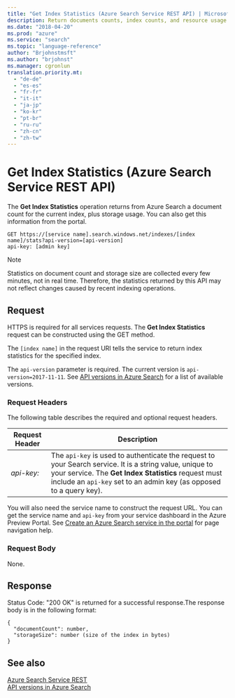 ```yaml
---
title: "Get Index Statistics (Azure Search Service REST API) | Microsoft Docs"
description: Return documents counts, index counts, and resource usage metrics for an Azure Search service.
ms.date: "2018-04-20"
ms.prod: "azure"
ms.service: "search"
ms.topic: "language-reference"
author: "Brjohnstmsft"
ms.author: "brjohnst"
ms.manager: cgronlun
translation.priority.mt:
  - "de-de"
  - "es-es"
  - "fr-fr"
  - "it-it"
  - "ja-jp"
  - "ko-kr"
  - "pt-br"
  - "ru-ru"
  - "zh-cn"
  - "zh-tw"
---
```

# Get Index Statistics (Azure Search Service REST API)
  The **Get Index Statistics** operation returns from Azure Search a document count for the current index, plus storage usage. You can also get this information from the portal.  

```  
GET https://[service name].search.windows.net/indexes/[index name]/stats?api-version=[api-version]  
api-key: [admin key]  

```  
 > [!NOTE] 
 > Statistics on document count and storage size are collected every few minutes, not in real time. Therefore, the statistics returned by this API may not reflect changes caused by recent indexing operations.


## Request  
 HTTPS is required for all services requests. The **Get Index Statistics** request can be constructed using the GET method.  

 The `[index name]` in the request URI tells the service to return index statistics for the specified index.  

 The `api-version` parameter is required. The current version is `api-version=2017-11-11`. See [API versions in Azure Search](https://go.microsoft.com/fwlink/?linkid=834796) for a list of available versions.  

### Request Headers  
 The following table describes the required and optional request headers.  

|Request Header|Description|  
|--------------------|-----------------|  
|*api-key:*|The `api-key` is used to authenticate the request to your Search service. It is a string value, unique to your service. The **Get Index Statistics** request must include an `api-key` set to an admin key (as opposed to a query key).|  

 You will also need the service name to construct the request URL. You can get the service name and `api-key` from your service dashboard in the Azure Preview Portal. See [Create an Azure Search service in the portal](https://azure.microsoft.com/documentation/articles/search-create-service-portal/) for page navigation help.  

### Request Body  
 None.  

## Response  
 Status Code: "200 OK" is returned for a successful response.The response body is in the following format:  

```  
{  
  "documentCount": number,  
  "storageSize": number (size of the index in bytes)  
}  
```  

## See also  
 [Azure Search Service REST](index.md)   
 [API versions in Azure Search](https://go.microsoft.com/fwlink/?linkid=834796)
